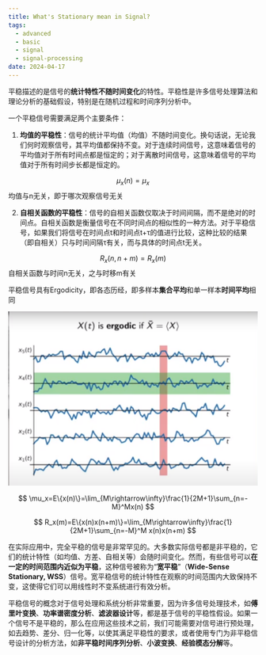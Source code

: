 ```yaml
---
title: What's Stationary mean in Signal?
tags:
  - advanced
  - basic
  - signal
  - signal-processing
date: 2024-04-17
---
```


平稳描述的是信号的**统计特性不随时间变化**的特性。平稳性是许多信号处理算法和理论分析的基础假设，特别是在随机过程和时间序列分析中。


一个平稳信号需要满足两个主要条件：

1. **均值的平稳性**：信号的统计平均值（均值）不随时间变化。换句话说，无论我们何时观察信号，其平均值都保持不变。对于连续时间信号，这意味着信号的平均值对于所有时间点都是恒定的；对于离散时间信号，这意味着信号的平均值对于所有时间步长都是恒定的。

$$
\mu_x(n) = \mu_x
$$
	均值与n无关，即于哪次观察信号无关


    
2. **自相关函数的平稳性**：信号的自相关函数仅取决于时间间隔，而不是绝对的时间点。自相关函数是衡量信号在不同时间点的相似性的一种方法。对于平稳信号，如果我们将信号在时间点t和时间点t+τ的值进行比较，这种比较的结果（即自相关）只与时间间隔τ有关，而与具体的时间点t无关。

$$
R_x(n,n+m) = R_x(m)
$$
	自相关函数与时间n无关，之与时移m有关


平稳信号具有Ergodicity，即各态历经，即多样本**集合平均**和单一样本**时间平均**相同


![](signal/signal_processing/basic_knowledge/concept/attachments/Pasted%20image%2020240417144416.png)

$$
\mu_x=E\{x(n)\}=\lim_{M\rightarrow\infty}\frac{1}{2M+1}\sum_{n=-M}^Mx(n)
$$

$$
R_x(m)=E\{x(n)x(n+m)\}=\lim_{M\rightarrow\infty}\frac{1}{2M+1}\sum_{n=-M}^M x(n)x(n+m)
$$


在实际应用中，完全平稳的信号是非常罕见的。大多数实际信号都是非平稳的，它们的统计特性（如均值、方差、自相关等）会随时间变化。然而，有些信号可以**在一定的时间范围内近似为平稳**，这种信号被称为“**宽平稳**”（**Wide-Sense Stationary, WSS**）信号。宽平稳信号的统计特性在观察的时间范围内大致保持不变，这使得它们可以用线性时不变系统进行有效分析。


平稳信号的概念对于信号处理和系统分析非常重要，因为许多信号处理技术，如**傅里叶变换**、**功率谱密度分析**、**滤波器设计**等，都是基于信号的平稳性假设。如果一个信号不是平稳的，那么在应用这些技术之前，我们可能需要对信号进行预处理，如去趋势、差分、归一化等，以使其满足平稳性的要求，或者使用专门为非平稳信号设计的分析方法，如**非平稳时间序列分析**、**小波变换**、**经验模态分解**等。